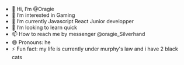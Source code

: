 - 👋 Hi, I’m @Oragie
- 👀 I’m interested in Gaming
- 🌱 I’m currently Javascript React Junior developper
- 💞️ I’m looking to learn quick
- 📫 How to reach me by messenger @oragie_Silverhand
- 😄 Pronouns: he
- ⚡ Fun fact: my life is currently under murphy's law and i have 2 black cats

<!---
Oragie/Oragie is a ✨ special ✨ repository because its `README.md` (this file) appears on your GitHub profile.
You can click the Preview link to take a look at your changes.
--->
